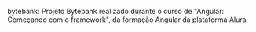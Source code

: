 bytebank: Projeto Bytebank realizado durante o curso de "Angular: Começando com o framework", da formação Angular da plataforma Alura.

